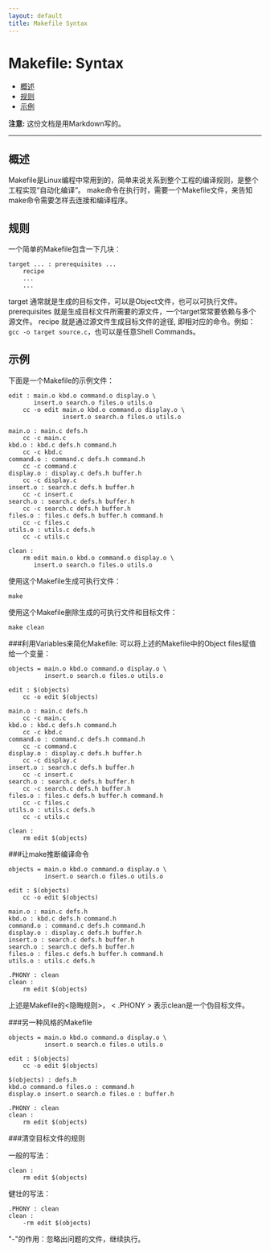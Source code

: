 ```yaml
---
layout: default
title: Makefile Syntax
---
```


Makefile: Syntax
================

*   [概述](#overview)
*   [规则](#syntax)
*   [示例](#sample)

**注意:** 这份文档是用Markdown写的。

* * *

<h2 id="overview">概述</h2>

Makefile是Linux编程中常用到的，简单来说关系到整个工程的编译规则，是整个工程实现“自动化编译”。
make命令在执行时，需要一个Makefile文件，来告知make命令需要怎样去连接和编译程序。

<h2 id="syntax">规则</h2>

一个简单的Makefile包含一下几块：

    target ... : prerequisites ...
        recipe
        ...
        ...

target 通常就是生成的目标文件，可以是Object文件，也可以可执行文件。
prerequisites 就是生成目标文件所需要的源文件，一个target常常要依赖与多个源文件。
recipe 就是通过源文件生成目标文件的途径, 即相对应的命令。例如：`gcc -o target source.c`，也可以是任意Shell Commands。

<h2 id="sample">示例</h2>

下面是一个Makefile的示例文件：

    edit : main.o kbd.o command.o display.o \
           insert.o search.o files.o utils.o
        cc -o edit main.o kbd.o command.o display.o \
                   insert.o search.o files.o utils.o

    main.o : main.c defs.h
        cc -c main.c
    kbd.o : kbd.c defs.h command.h
        cc -c kbd.c
    command.o : command.c defs.h command.h
        cc -c command.c
    display.o : display.c defs.h buffer.h
        cc -c display.c
    insert.o : search.c defs.h buffer.h
        cc -c insert.c
    search.o : search.c defs.h buffer.h
        cc -c search.c defs.h buffer.h
    files.o : files.c defs.h buffer.h command.h
        cc -c files.c
    utils.o : utils.c defs.h
        cc -c utils.c
    
    clean :
        rm edit main.o kbd.o command.o display.o \
           insert.o search.o files.o utils.o

使用这个Makefile生成可执行文件：
    
    make

使用这个Makefile删除生成的可执行文件和目标文件：
    
    make clean

###利用Variables来简化Makefile:
可以将上述的Makefile中的Object files赋值给一个变量：
    
    objects = main.o kbd.o command.o display.o \
              insert.o search.o files.o utils.o

    edit : $(objects)
        cc -o edit $(objects)

    main.o : main.c defs.h
        cc -c main.c
    kbd.o : kbd.c defs.h command.h
        cc -c kbd.c
    command.o : command.c defs.h command.h
        cc -c command.c
    display.o : display.c defs.h buffer.h
        cc -c display.c
    insert.o : search.c defs.h buffer.h
        cc -c insert.c
    search.o : search.c defs.h buffer.h
        cc -c search.c defs.h buffer.h
    files.o : files.c defs.h buffer.h command.h
        cc -c files.c
    utils.o : utils.c defs.h
        cc -c utils.c
    
    clean :
        rm edit $(objects)

###让make推断编译命令

    objects = main.o kbd.o command.o display.o \
              insert.o search.o files.o utils.o

    edit : $(objects)
        cc -o edit $(objects)

    main.o : main.c defs.h
    kbd.o : kbd.c defs.h command.h
    command.o : command.c defs.h command.h
    display.o : display.c defs.h buffer.h
    insert.o : search.c defs.h buffer.h
    search.o : search.c defs.h buffer.h
    files.o : files.c defs.h buffer.h command.h
    utils.o : utils.c defs.h
    
    .PHONY : clean
    clean :
        rm edit $(objects)

上述是Makefile的<隐晦规则>， < .PHONY > 表示clean是一个伪目标文件。

###另一种风格的Makefile

    objects = main.o kbd.o command.o display.o \
              insert.o search.o files.o utils.o

    edit : $(objects)
        cc -o edit $(objects)

    $(objects) : defs.h
    kbd.o command.o files.o : command.h
    display.o insert.o search.o files.o : buffer.h

    .PHONY : clean
    clean :
        rm edit $(objects)

###清空目标文件的规则

一般的写法：

    clean :
        rm edit $(objects)

健壮的写法：

    .PHONY : clean
    clean :
        -rm edit $(objects)

"-"的作用：忽略出问题的文件，继续执行。

